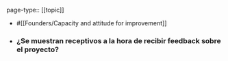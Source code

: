 page-type:: [[topic]]

- #[[Founders/Capacity and attitude for improvement]]

- ### ¿Se muestran receptivos a la hora de recibir feedback sobre el proyecto?



